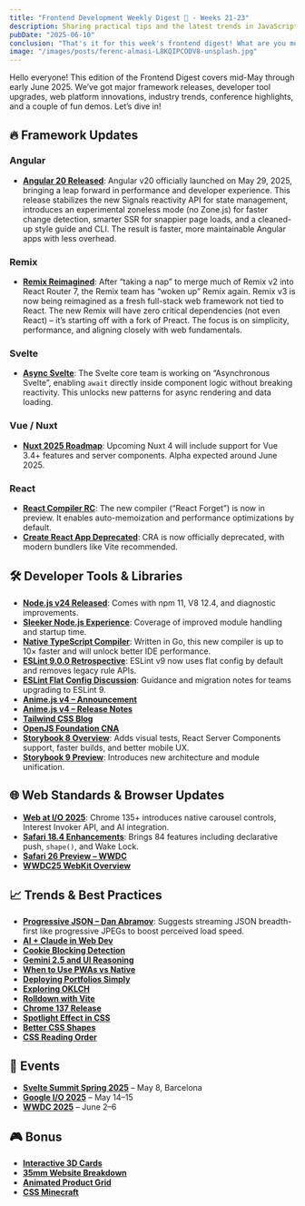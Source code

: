 ```yaml
---
title: "Frontend Development Weekly Digest 🌸 - Weeks 21-23"
description: Sharing practical tips and the latest trends in JavaScript
pubDate: "2025-06-10"
conclusion: "That's it for this week's frontend digest! What are you most excited about? Happy coding! 🚀"
image: "/images/posts/ferenc-almasi-L8KQIPCODV8-unsplash.jpg"
---
```


Hello everyone! This edition of the Frontend Digest covers mid-May through early June 2025. We’ve got major framework releases, developer tool upgrades, web platform innovations, industry trends, conference highlights, and a couple of fun demos. Let’s dive in!

## 🔥 Framework Updates

### Angular

* **[Angular 20 Released](https://www.bacancytechnology.com/blog/angular-20?ref=zazen_code)**: Angular v20 officially launched on May 29, 2025, bringing a leap forward in performance and developer experience. This release stabilizes the new Signals reactivity API for state management, introduces an experimental zoneless mode (no Zone.js) for faster change detection, smarter SSR for snappier page loads, and a cleaned-up style guide and CLI. The result is faster, more maintainable Angular apps with less overhead.

### Remix

* **[Remix Reimagined](https://remix.run/blog/wake-up-remix?ref=zazen_code)**: After “taking a nap” to merge much of Remix v2 into React Router 7, the Remix team has “woken up” Remix again. Remix v3 is now being reimagined as a fresh full-stack web framework not tied to React. The new Remix will have zero critical dependencies (not even React) – it’s starting off with a fork of Preact. The focus is on simplicity, performance, and aligning closely with web fundamentals.

### Svelte

* **[Async Svelte](https://svelte.dev/blog/whats-new-in-svelte-may-2025?ref=zazen_code)**: The Svelte core team is working on “Asynchronous Svelte”, enabling `await` directly inside component logic without breaking reactivity. This unlocks new patterns for async rendering and data loading.

### Vue / Nuxt

* **[Nuxt 2025 Roadmap](https://nuxt.com/blog/2025-roadmap?ref=zazen_code)**: Upcoming Nuxt 4 will include support for Vue 3.4+ features and server components. Alpha expected around June 2025.

### React

* **[React Compiler RC](https://react.dev/blog?ref=zazen_code)**: The new compiler (“React Forget”) is now in preview. It enables auto-memoization and performance optimizations by default.
* **[Create React App Deprecated](https://react.dev/blog?ref=zazen_code)**: CRA is now officially deprecated, with modern bundlers like Vite recommended.

## 🛠️ Developer Tools & Libraries

* **[Node.js v24 Released](http://nodesource.com/blog/Node.js-version-24/?ref=zazen_code)**: Comes with npm 11, V8 12.4, and diagnostic improvements.
* **[Sleeker Node.js Experience](https://www.developer-tech.com/news/nodejs-24-a-faster-sleeker-javascript-experience/?ref=zazen_code)**: Coverage of improved module handling and startup time.
* **[Native TypeScript Compiler](https://devblogs.microsoft.com/typescript/typescript-native-port/?ref=zazen_code)**: Written in Go, this new compiler is up to 10× faster and will unlock better IDE performance.
* **[ESLint 9.0.0 Retrospective](https://eslint.org/blog/2025/05/eslint-v9.0.0-retrospective/?ref=zazen_code)**: ESLint v9 now uses flat config by default and removes legacy rule APIs.
* **[ESLint Flat Config Discussion](https://github.com/eslint/eslint/discussions/17468?ref=zazen_code)**: Guidance and migration notes for teams upgrading to ESLint 9.
* **[Anime.js v4 – Announcement](https://x.com/JulianGarnier/status/1905686297525813453?ref=zazen_code)**
* **[Anime.js v4 – Release Notes](https://github.com/juliangarnier/anime/releases?ref=zazen_code)**
* **[Tailwind CSS Blog](https://tailwindcss.com/blog?ref=zazen_code)**
* **[OpenJS Foundation CNA](https://socket.dev/blog/openjs-foundation-is-now-a-cna?ref=zazen_code)**
* **[Storybook 8 Overview](https://storybook.js.org/blog/storybook-8/?ref=zazen_code)**: Adds visual tests, React Server Components support, faster builds, and better mobile UX.
* **[Storybook 9 Preview](https://storybook.js.org/blog/storybook-9/?ref=zazen_code)**: Introduces new architecture and module unification.

## 🌐 Web Standards & Browser Updates

* **[Web at I/O 2025](https://developer.chrome.com/blog/web-at-io25?ref=zazen_code)**: Chrome 135+ introduces native carousel controls, Interest Invoker API, and AI integration.
* **[Safari 18.4 Enhancements](https://ppc.land/safari-18-4-release-brings-major-web-platform-enhancements/?ref=zazen_code)**: Brings 84 features including declarative push, `shape()`, and Wake Lock.
* **[Safari 26 Preview – WWDC](https://developer.apple.com/videos/play/wwdc2025/233/?ref=zazen_code)**
* **[WWDC25 WebKit Overview](https://webkit.org/blog/16993/news-from-wwdc25-web-technology-coming-this-fall-in-safari-26-beta/?ref=zazen_code)**

## 📈 Trends & Best Practices

* **[Progressive JSON – Dan Abramov](https://overreacted.io/progressive-json/?ref=zazen_code)**: Suggests streaming JSON breadth-first like progressive JPEGs to boost perceived load speed.
* **[AI + Claude in Web Dev](https://blog.logrocket.com/claude-web-app/?ref=zazen_code)**
* **[Cookie Blocking Detection](https://www.smashingmagazine.com/2025/05/reliably-detecting-third-party-cookie-blocking-2025/?ref=zazen_code)**
* **[Gemini 2.5 and UI Reasoning](https://blog.logrocket.com/gemini-2-5-future-of-ai-reasoning/?ref=zazen_code)**
* **[When to Use PWAs vs Native](https://thenewstack.io/when-to-use-progressive-web-apps-and-when-to-go-native/?ref=zazen_code)**
* **[Deploying Portfolios Simply](https://frontendmasters.com/blog/the-simplest-way-to-deploy/?ref=zazen_code)**
* **[Exploring OKLCH](https://evilmartians.com/chronicles/exploring-the-oklch-ecosystem-and-its-tools?ref=zazen_code)**
* **[Rolldown with Vite](https://voidzero.dev/posts/announcing-rolldown-vite?ref=zazen_code)**
* **[Chrome 137 Release](https://developer.chrome.com/blog/new-in-chrome-137?ref=zazen_code)**
* **[Spotlight Effect in CSS](https://frontendmasters.com/blog/css-spotlight-effect/?ref=zazen_code)**
* **[Better CSS Shapes](https://css-tricks.com/better-css-shapes-using-shape-part-2-more-on-arcs/?ref=zazen_code)**
* **[CSS Reading Order](https://css-tricks.com/what-we-know-so-far-about-css-reading-order/?ref=zazen_code)**

## 🎤 Events

* **[Svelte Summit Spring 2025](https://sveltesummit.com/?ref=zazen_code)** – May 8, Barcelona
* **[Google I/O 2025](https://io.google/2025/?ref=zazen_code)** – May 14–15
* **[WWDC 2025](https://developer.apple.com/wwdc25/?ref=zazen_code)** – June 2–6

## 🎮 Bonus

* **[Interactive 3D Cards](https://tympanus.net/codrops/2025/05/31/building-interactive-3d-cards-in-webflow-with-three-js/?ref=zazen_code)**
* **[35mm Website Breakdown](https://tympanus.net/codrops/2025/05/30/deconstructing-the-35mm-website-a-look-at-the-process-and-technical-details/?ref=zazen_code)**
* **[Animated Product Grid](https://tympanus.net/codrops/2025/05/27/animated-product-grid-preview-with-gsap-clip-path/?ref=zazen_code)**
* **[CSS Minecraft](https://benjaminaster.com/css-minecraft/?ref=zazen_code)**

